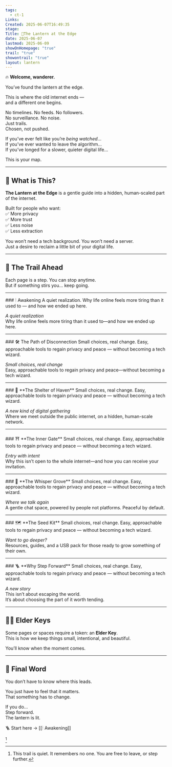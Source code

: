 ```yaml
---
tags:
  - ct-1
Links: 
Created: 2025-06-07T16:49:35
stage: 
Title: 🏮The Lantern at the Edge
date: 2025-06-07
lastmod: 2025-06-09
showOnHomepage: "true"
trail: "true"
showontrail: "true"
layout: lantern
---
```

🔥 **Welcome, wanderer.**

You’ve found the lantern at the edge.

This is where the old internet ends —  
and a different one begins.

No timelines. No feeds. No followers.  
No surveillance. No noise.  
Just trails.  
Chosen, not pushed.

If you’ve ever felt like you’re _being watched_…  
If you’ve ever wanted to leave the algorithm…  
If you’ve longed for a slower, quieter digital life…

This is your map.

---

## 🧭 What is This?

**The Lantern at the Edge** is a gentle guide into a hidden, human-scaled part of the internet.

Built for people who want:  
✅ More privacy  
✅ More trust  
✅ Less noise  
✅ Less extraction

You won’t need a tech background. You won’t need a server.  
Just a desire to reclaim a little bit of your digital life.

---

## 🚶 The Trail Ahead

Each page is a step. You can stop anytime.  
But if something stirs you… keep going.

---

<div class="trail-step">
### 🕯 Awakening  
A quiet realization. Why life online feels more tiring than it used to — and how we ended up here.
</div>

_A quiet realization_  
Why life online feels more tiring than it used to—and how we ended up here.

---

<div class="trail-step">
### 🛠 The Path of Disconnection  
Small choices, real change. Easy, approachable tools to regain privacy and peace — without becoming a tech wizard.
</div>

_Small choices, real change_  
Easy, approachable tools to regain privacy and peace—without becoming a tech wizard.

---

<div class="trail-step">
### 🏡 **The Shelter of Haven** 
Small choices, real change. Easy, approachable tools to regain privacy and peace — without becoming a tech wizard.
</div>


_A new kind of digital gathering_  
Where we meet outside the public internet, on a hidden, human-scale network.

---

<div class="trail-step">
### ⛩ **The Inner Gate**  
Small choices, real change. Easy, approachable tools to regain privacy and peace — without becoming a tech wizard.
</div>


_Entry with intent_  
Why this isn’t open to the whole internet—and how you can receive your invitation.

---

<div class="trail-step">
### 🍃 **The Whisper Grove** 
Small choices, real change. Easy, approachable tools to regain privacy and peace — without becoming a tech wizard.
</div>


_Where we talk again_  
A gentle chat space, powered by people not platforms. Peaceful by default.

---

<div class="trail-step">
### 🗺 **The Seed Kit** 
Small choices, real change. Easy, approachable tools to regain privacy and peace — without becoming a tech wizard.
</div>


_Want to go deeper?_  
Resources, guides, and a USB pack for those ready to grow something of their own.

---

<div class="trail-step">
### 🪜 **Why Step Forward**
Small choices, real change. Easy, approachable tools to regain privacy and peace — without becoming a tech wizard.
</div>


_A new story_  
This isn’t about escaping the world.  
It’s about choosing the part of it worth tending.

---

## 🧙‍♂️ Elder Keys

Some pages or spaces require a token: an **Elder Key**.  
This is how we keep things small, intentional, and beautiful.

You’ll know when the moment comes.

---

## 💬 Final Word

You don’t have to know where this leads.

You just have to feel that it matters.  
That something has to change.

If you do…  
Step forward.  
The lantern is lit.

🪜 Start here → [[🕯 Awakening]]

[^1]

[^1]: This trail is quiet. It remembers no one. You are free to leave, or step further.